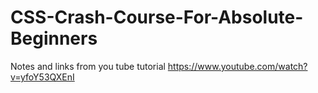 # CSS-Crash-Course-For-Absolute-Beginners
Notes and links from you tube tutorial https://www.youtube.com/watch?v=yfoY53QXEnI
